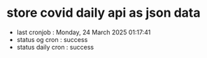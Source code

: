 # store covid daily api as json data

- last cronjob : Monday, 24 March 2025 01:17:41
- status og cron : success
- status daily cron : success
      
      